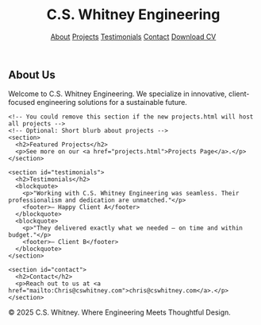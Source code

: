 <html lang="en">
<head>
  <meta charset="UTF-8" />
  <meta name="viewport" content="width=device-width, initial-scale=1.0" />
  <link rel="stylesheet" href="styles.css" />
</head>
<body>
  <header>
    <h1>C.S. Whitney Engineering</h1>
    <nav>
      <a href="#about">About</a>
      <a href="projects.html">Projects</a> <!-- Goes to a new page -->
      <a href="#testimonials">Testimonials</a> <!-- New section -->
      <a href="#contact">Contact</a>
      <a href="assets/CV_C.S.Whitney.pdf" download>Download CV</a> <!-- CV link -->
    </nav>
  </header>

  <main>
    <section id="about">
      <h2>About Us</h2>
      <p>Welcome to C.S. Whitney Engineering. We specialize in innovative, client-focused engineering solutions for a sustainable future.</p>
    </section>

    <!-- You could remove this section if the new projects.html will host all projects -->
    <!-- Optional: Short blurb about projects -->
    <section>
      <h2>Featured Projects</h2>
      <p>See more on our <a href="projects.html">Projects Page</a>.</p>
    </section>

    <section id="testimonials">
      <h2>Testimonials</h2>
      <blockquote>
        <p>"Working with C.S. Whitney Engineering was seamless. Their professionalism and dedication are unmatched."</p>
        <footer>— Happy Client A</footer>
      </blockquote>
      <blockquote>
        <p>"They delivered exactly what we needed — on time and within budget."</p>
        <footer>— Client B</footer>
      </blockquote>
    </section>

    <section id="contact">
      <h2>Contact</h2>
      <p>Reach out to us at <a href="mailto:Chris@cswhitney.com">chris@cswhitney.com</a>.</p>
    </section>
  </main>

  <footer>
    <p>&copy; 2025 C.S. Whitney. Where Engineering Meets Thoughtful Design. </p>
  </footer>
</body>
</html>
